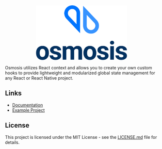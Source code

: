 <p align="center">
<img width="300" src="https://github.com/shipt/osmosis/blob/master/logo.png" />
</p>

Osmosis utilizes React context and allows you to create your own custom hooks to provide lightweight and modularized global state management for any React or React Native project.

## Links
- [Documentation](https://github.com/shipt/osmosis/tree/master/osmosis)
- [Example Project](https://github.com/shipt/osmosis/tree/master/examples/counter-react)

## License

This project is licensed under the MIT License - see the [LICENSE.md](LICENSE.md) file for details.
